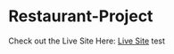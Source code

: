 # Restaurant-Project

Check out the Live Site Here: <a href="https://hyradar.github.io/Restaurant-Project/">Live Site</a>
test